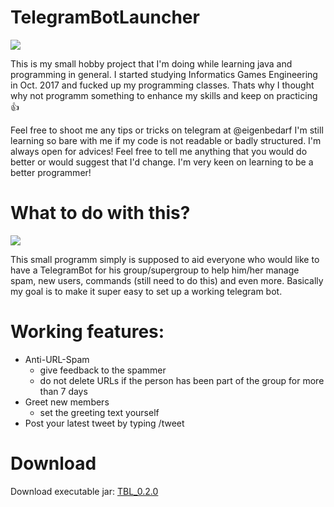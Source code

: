 # TelegramBotLauncher
![](https://imgur.com/ZG7vXWj.png)

This is my small hobby project that I'm doing while learning java and programming in general. I started studying Informatics Games Engineering in Oct. 2017 and fucked up my programming classes. Thats why I thought why not programm something to enhance my skills and keep on practicing 👍 

Feel free to shoot me any tips or tricks on telegram at @eigenbedarf
I'm still learning so bare with me if my code is not readable or badly structured. I'm always open for advices! Feel free to tell me anything that you would do better or would suggest that I'd change. I'm very keen on learning to be a better programmer!

# What to do with this?
![](https://imgur.com/rPU5J4k.png)

This small programm simply is supposed to aid everyone who would like to have a TelegramBot for his group/supergroup to help him/her manage spam, new users, commands (still need to do this) and even more. Basically my goal is to make it super easy to set up a working telegram bot.

# Working features:
* Anti-URL-Spam
    * give feedback to the spammer
    * do not delete URLs if the person has been part of the group for more than 7 days
* Greet new members
    * set the greeting text yourself
* Post your latest tweet by typing /tweet
    
# Download
Download executable jar:
[TBL_0.2.0](https://mega.nz/#!DRp2TBQL!S22SoFNM192G4Gj5YbuBimOC6dnc1OhnHgbK04-z_Kk)


